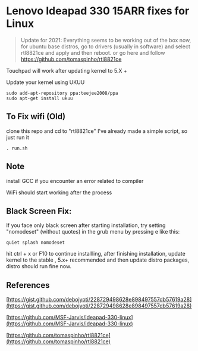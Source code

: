 # Lenovo Ideapad 330 15ARR fixes for Linux

> Update for 2021: Everything seems to be working out of the box now, for ubuntu base distros, go to drivers (usually in software) and select rtl8821ce and apply and then reboot.
> or go here and follow https://github.com/tomaspinho/rtl8821ce

Touchpad will work after updating kernel to 5.X + 

Update your kernel using UKUU
```
sudo add-apt-repository ppa:teejee2008/ppa
sudo apt-get install ukuu
```
## To Fix wifi (Old)
clone this repo and cd to "rtl8821ce"
I've already made a simple script, so just run it  
```
. run.sh
```
## Note 
install GCC if you encounter an error related to compiler

WiFi should start working after the process

## Black Screen Fix: 
If you face only black screen after starting installation, try setting "nomodeset" (without quotes) in the grub menu by pressing e
like this:
```
quiet splash nomodeset
```
hit ctrl + x or F10 to continue installling, after finishing  installation, update kernel to the stable , 5.x+ recommended and then update distro packages, distro should run fine now.

## References
[https://gist.github.com/debojyoti/228729498628e898497557db57619a28](https://gist.github.com/debojyoti/228729498628e898497557db57619a28)

[https://github.com/MSF-Jarvis/ideapad-330-linux](https://github.com/MSF-Jarvis/ideapad-330-linux)

[https://github.com/tomaspinho/rtl8821ce](https://github.com/tomaspinho/rtl8821ce)
